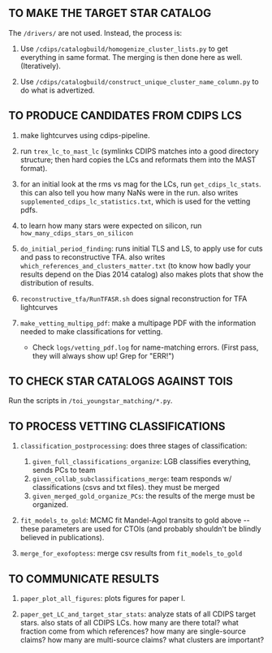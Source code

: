 TO MAKE THE TARGET STAR CATALOG
----------

The `/drivers/` are not used. Instead, the process is:

1. Use `/cdips/catalogbuild/homogenize_cluster_lists.py` to get everything in
   same format.  The merging is then done here as well.  (Iteratively).

2. Use `/cdips/catalogbuild/construct_unique_cluster_name_column.py` to do what
   is advertized.

TO PRODUCE CANDIDATES FROM CDIPS LCS
----------

1. make lightcurves using cdips-pipeline.

2. run `trex_lc_to_mast_lc` (symlinks CDIPS matches into a good directory
   structure; then hard copies the LCs and reformats them into the MAST
   format).

3. for an initial look at the rms vs mag for the LCs, run
   `get_cdips_lc_stats`. this can also tell you how many NaNs were in the
   run.  also writes `supplemented_cdips_lc_statistics.txt`, which is used for
   the vetting pdfs.

4. to learn how many stars were expected on silicon, run
   `how_many_cdips_stars_on_silicon`

5. `do_initial_period_finding`: runs initial TLS and LS, to apply use for cuts
   and pass to reconstructive TFA.
   also writes `which_references_and_clusters_matter.txt` (to know how badly
   your results depend on the Dias 2014 catalog)
   also makes plots that show the distribution of results.

7. `reconstructive_tfa/RunTFASR.sh` does signal reconstruction for TFA
   lightcurves

8. `make_vetting_multipg_pdf`: make a multipage PDF with the information needed
   to make classifications for vetting.

    * Check `logs/vetting_pdf.log` for name-matching errors. (First pass, they
      will always show up! Grep for "ERR!")


TO CHECK STAR CATALOGS AGAINST TOIS
----------
Run the scripts in `/toi_youngstar_matching/*.py`.


TO PROCESS VETTING CLASSIFICATIONS
----------

1. `classification_postprocessing`: does three stages of classification:

    1. `given_full_classifications_organize`: LGB classifies everything, sends
       PCs to team
    2. `given_collab_subclassifications_merge`: team responds w/
       classifications (csvs and txt files). they must be merged
    3. `given_merged_gold_organize_PCs`: the results of the merge must be
       organized.

2. `fit_models_to_gold`: MCMC fit Mandel-Agol transits to gold above -- these
   parameters are used for CTOIs (and probably shouldn't be blindly believed in
   publications).

3. `merge_for_exofoptess`: merge csv results from `fit_models_to_gold`

TO COMMUNICATE RESULTS
----------

1. `paper_plot_all_figures`: plots figures for paper I.

2. `paper_get_LC_and_target_star_stats`: analyze stats of all CDIPS target
   stars. also stats of all CDIPS LCs.  how many are there total?  what
   fraction come from which references?  how many are single-source claims?  how
   many are multi-source claims?  what clusters are important?
